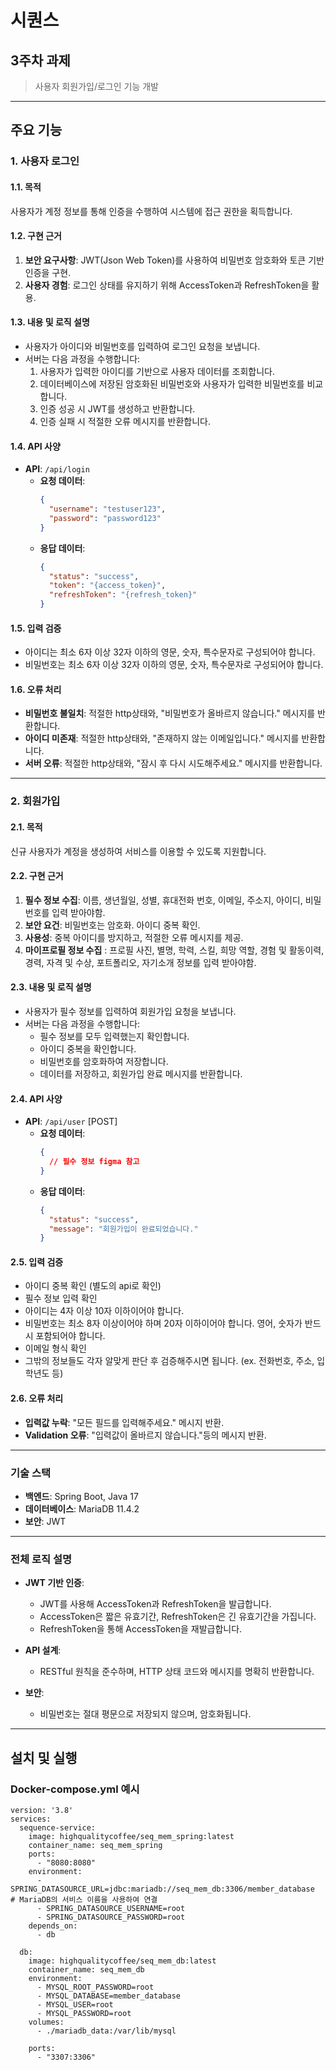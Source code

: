 # 시퀀스

## 3주차 과제
> 사용자 회원가입/로그인 기능 개발

---

## 주요 기능

### 1. 사용자 로그인

#### 1.1. 목적
사용자가 계정 정보를 통해 인증을 수행하여 시스템에 접근 권한을 획득합니다.

#### 1.2. 구현 근거
1. **보안 요구사항**: JWT(Json Web Token)를 사용하여 비밀번호 암호화와 토큰 기반 인증을 구현.
2. **사용자 경험**: 로그인 상태를 유지하기 위해 AccessToken과 RefreshToken을 활용.

#### 1.3. 내용 및 로직 설명
- 사용자가 아이디와 비밀번호를 입력하여 로그인 요청을 보냅니다.
- 서버는 다음 과정을 수행합니다:
    1. 사용자가 입력한 아이디를 기반으로 사용자 데이터를 조회합니다.
    2. 데이터베이스에 저장된 암호화된 비밀번호와 사용자가 입력한 비밀번호를 비교합니다.
    3. 인증 성공 시 JWT를 생성하고 반환합니다.
    4. 인증 실패 시 적절한 오류 메시지를 반환합니다.

#### 1.4. API 사양
- **API**: `/api/login`
    - **요청 데이터**:
      ```json
      {
        "username": "testuser123",
        "password": "password123"
      }
      ```
    - **응답 데이터**:
      ```json
      {
        "status": "success",
        "token": "{access_token}",
        "refreshToken": "{refresh_token}"
      }
      ```

#### 1.5. 입력 검증
- 아이디는 최소 6자 이상 32자 이하의 영문, 숫자, 특수문자로 구성되어야 합니다.
- 비밀번호는 최소 6자 이상 32자 이하의 영문, 숫자, 특수문자로 구성되어야 합니다.

#### 1.6. 오류 처리
- **비밀번호 불일치**: 적절한 http상태와, "비밀번호가 올바르지 않습니다." 메시지를 반환합니다.
- **아이디 미존재**: 적절한 http상태와, "존재하지 않는 이메일입니다." 메시지를 반환합니다.
- **서버 오류**: 적절한 http상태와, "잠시 후 다시 시도해주세요." 메시지를 반환합니다.

---

### 2. 회원가입

#### 2.1. 목적
신규 사용자가 계정을 생성하여 서비스를 이용할 수 있도록 지원합니다. 
 
#### 2.2. 구현 근거
1. **필수 정보 수집**: 이름, 생년월일, 성별, 휴대전화 번호, 이메일, 주소지, 아이디, 비밀번호를 입력 받아야함.
2. **보안 요건**: 비밀번호는 암호화. 아이디 중복 확인.     
3. **사용성**: 중복 아이디를 방지하고, 적절한 오류 메시지를 제공.
4. **마이프로필 정보 수집** : 프로필 사진, 별명, 학력, 스킬, 희망 역할, 경험 및 활동이력, 경력, 자격 및 수상, 포트폴리오, 자기소개 정보를 입력 받아야함.

#### 2.3. 내용 및 로직 설명
- 사용자가 필수 정보를 입력하여 회원가입 요청을 보냅니다.
- 서버는 다음 과정을 수행합니다:
    - 필수 정보를 모두 입력했는지 확인합니다.
    - 아이디 중복을 확인합니다.
    - 비밀번호를 암호화하여 저장합니다.
    - 데이터를 저장하고, 회원가입 완료 메시지를 반환합니다.
#### 2.4. API 사양
- **API**: `/api/user` [POST]
    - **요청 데이터**:
      ```json
      {
        // 필수 정보 figma 참고
      }
      ```
    - **응답 데이터**:
      ```json
      {
        "status": "success",
        "message": "회원가입이 완료되었습니다."
      }
      ```

#### 2.5. 입력 검증
- 아이디 중복 확인 (별도의 api로 확인)
- 필수 정보 입력 확인
- 아이디는 4자 이상 10자 이하이어야 합니다.
- 비밀번호는 최소 8자 이상이어야 하며 20자 이하이어야 합니다. 영어, 숫자가 반드시 포함되어야 합니다.
- 이메일 형식 확인
- 그밖의 정보들도 각자 알맞게 판단 후 검증해주시면 됩니다. (ex. 전화번호, 주소, 입학년도 등)
#### 2.6. 오류 처리
- **입력값 누락**: "모든 필드를 입력해주세요." 메시지 반환.
- **Validation 오류**: "입력값이 올바르지 않습니다."등의 메시지 반환.

---

### 기술 스택
- **백엔드**: Spring Boot, Java 17
- **데이터베이스**: MariaDB 11.4.2
- **보안**: JWT

---

### 전체 로직 설명
- **JWT 기반 인증**:
    - JWT를 사용해 AccessToken과 RefreshToken을 발급합니다.
    - AccessToken은 짧은 유효기간, RefreshToken은 긴 유효기간을 가집니다.
    - RefreshToken을 통해 AccessToken을 재발급합니다.

- **API 설계**:
    - RESTful 원칙을 준수하며, HTTP 상태 코드와 메시지를 명확히 반환합니다.

- **보안**:
    - 비밀번호는 절대 평문으로 저장되지 않으며, 암호화됩니다.

---

## 설치 및 실행

### Docker-compose.yml 예시
```
version: '3.8'
services:
  sequence-service:
    image: highqualitycoffee/seq_mem_spring:latest
    container_name: seq_mem_spring
    ports:
      - "8080:8080"
    environment:
      - SPRING_DATASOURCE_URL=jdbc:mariadb://seq_mem_db:3306/member_database  # MariaDB의 서비스 이름을 사용하여 연결
      - SPRING_DATASOURCE_USERNAME=root
      - SPRING_DATASOURCE_PASSWORD=root
    depends_on:
      - db

  db:
    image: highqualitycoffee/seq_mem_db:latest
    container_name: seq_mem_db
    environment:
      - MYSQL_ROOT_PASSWORD=root
      - MYSQL_DATABASE=member_database
      - MYSQL_USER=root
      - MYSQL_PASSWORD=root
    volumes:
      - ./mariadb_data:/var/lib/mysql

    ports:
      - "3307:3306"
```
